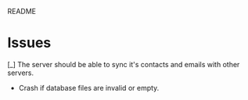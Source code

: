README

# Issues

[_] The server should be able to sync it's contacts and emails with other servers.

* Crash if database files are invalid or empty.